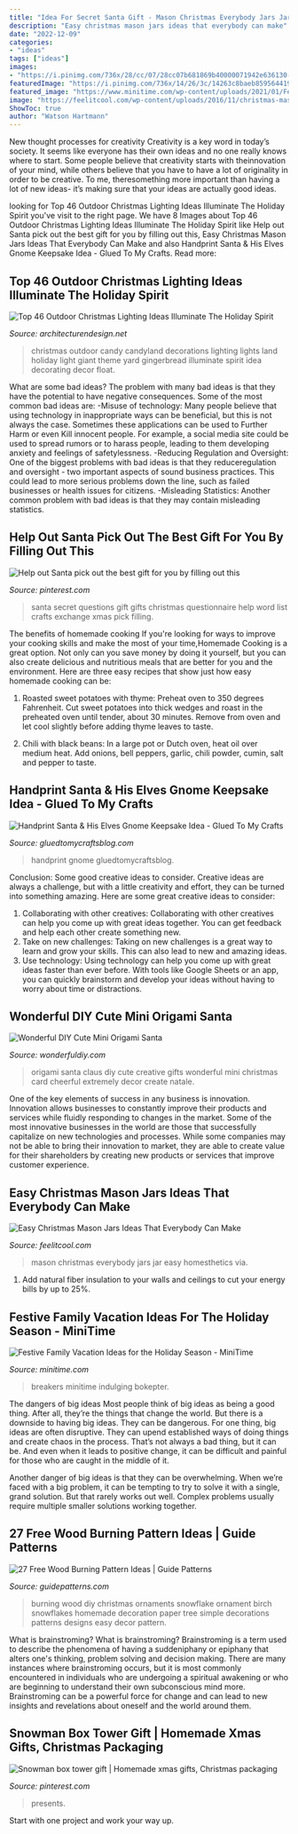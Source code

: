 ```yaml
---
title: "Idea For Secret Santa Gift - Mason Christmas Everybody Jars Jar Easy Homesthetics Via"
description: "Easy christmas mason jars ideas that everybody can make"
date: "2022-12-09"
categories:
- "ideas"
tags: ["ideas"]
images:
- "https://i.pinimg.com/736x/28/cc/07/28cc07b681869b40000071942e636130--questionnaire-best-gifts.jpg"
featuredImage: "https://i.pinimg.com/736x/14/26/3c/14263c8baeb8595644194255c94c6179.jpg"
featured_image: "https://www.minitime.com/wp-content/uploads/2021/01/Festive-Family-Vacation-Ideas-for-the-Holiday-Season-b510b81b5b4345d0b2da505686c781d7.jpg"
image: "https://feelitcool.com/wp-content/uploads/2016/11/christmas-mason-jar-ideas1.jpg"
ShowToc: true
author: "Watson Hartmann"
---
```



New thought processes for creativity
Creativity is a key word in today’s society. It seems like everyone has their own ideas and no one really knows where to start. Some people believe that creativity starts with theinnovation of your mind, while others believe that you have to have a lot of originality in order to be creative. To me, theresomething more important than having a lot of new ideas- it’s making sure that your ideas are actually good ideas.

	

		
looking for Top 46 Outdoor Christmas Lighting Ideas Illuminate The Holiday Spirit you've visit to the right page. We have 8 Images about Top 46 Outdoor Christmas Lighting Ideas Illuminate The Holiday Spirit like Help out Santa pick out the best gift for you by filling out this, Easy Christmas Mason Jars Ideas That Everybody Can Make and also Handprint Santa &amp; His Elves Gnome Keepsake Idea - Glued To My Crafts. Read more:
		
    
## Top 46 Outdoor Christmas Lighting Ideas Illuminate The Holiday Spirit

<img loading=lazy src="http://cdn.architecturendesign.net/wp-content/uploads/2014/11/Outdoor-Christmas-Lighting-Decorations-16.jpg" onerror="this.onerror=null;this.src='https://tse3.mm.bing.net/th?id=OIP.IapS-fxHGjJlxI1lXqhrJQHaJM&amp;pid=15.1';" alt="Top 46 Outdoor Christmas Lighting Ideas Illuminate The Holiday Spirit">

_Source: architecturendesign.net_

>christmas outdoor candy candyland decorations lighting lights land holiday light giant theme yard gingerbread illuminate spirit idea decorating decor float. 

	

What are some bad ideas?
The problem with many bad ideas is that they have the potential to have negative consequences. Some of the most common bad ideas are: 
-Misuse of technology: Many people believe that using technology in inappropriate ways can be beneficial, but this is not always the case. Sometimes these applications can be used to Further Harm or even Kill innocent people. For example, a social media site could be used to spread rumors or to harass people, leading to them developing anxiety and feelings of safetylessness. 
-Reducing Regulation and Oversight: One of the biggest problems with bad ideas is that they reduceregulation and oversight - two important aspects of sound business practices. This could lead to more serious problems down the line, such as failed businesses or health issues for citizens. 
-Misleading Statistics: Another common problem with bad ideas is that they may contain misleading statistics.

    
## Help Out Santa Pick Out The Best Gift For You By Filling Out This

<img loading=lazy src="https://i.pinimg.com/736x/28/cc/07/28cc07b681869b40000071942e636130--questionnaire-best-gifts.jpg" onerror="this.onerror=null;this.src='https://tse1.mm.bing.net/th?id=OIP.xKQJPj8vJJEYiFjL3017eAHaNJ&amp;pid=15.1';" alt="Help out Santa pick out the best gift for you by filling out this">

_Source: pinterest.com_

>santa secret questions gift gifts christmas questionnaire help word list crafts exchange xmas pick filling. 

	

The benefits of homemade cooking
If you're looking for ways to improve your cooking skills and make the most of your time,Homemade Cooking is a great option. Not only can you save money by doing it yourself, but you can also create delicious and nutritious meals that are better for you and the environment. Here are three easy recipes that show just how easy homemade cooking can be: 
1. Roasted sweet potatoes with thyme: Preheat oven to 350 degrees Fahrenheit. Cut sweet potatoes into thick wedges and roast in the preheated oven until tender, about 30 minutes. Remove from oven and let cool slightly before adding thyme leaves to taste. 

2. Chili with black beans: In a large pot or Dutch oven, heat oil over medium heat. Add onions, bell peppers, garlic, chili powder, cumin, salt and pepper to taste.

    
## Handprint Santa &amp; His Elves Gnome Keepsake Idea - Glued To My Crafts

<img loading=lazy src="https://www.gluedtomycraftsblog.com/wp-content/uploads/2020/11/handprint-santas-helper-keepsake-idea-for-christmas-1.jpg" onerror="this.onerror=null;this.src='https://tse3.mm.bing.net/th?id=OIP.qfGcym7geY-T1GCsNcoWxgHaE8&amp;pid=15.1';" alt="Handprint Santa &amp; His Elves Gnome Keepsake Idea - Glued To My Crafts">

_Source: gluedtomycraftsblog.com_

>handprint gnome gluedtomycraftsblog. 

	

Conclusion: Some good creative ideas to consider.
Creative ideas are always a challenge, but with a little creativity and effort, they can be turned into something amazing. Here are some great creative ideas to consider: 
1. Collaborating with other creatives: Collaborating with other creatives can help you come up with great ideas together. You can get feedback and help each other create something new. 
2. Take on new challenges: Taking on new challenges is a great way to learn and grow your skills. This can also lead to new and amazing ideas. 
3. Use technology: Using technology can help you come up with great ideas faster than ever before. With tools like Google Sheets or an app, you can quickly brainstorm and develop your ideas without having to worry about time or distractions.

    
## Wonderful DIY Cute Mini Origami Santa

<img loading=lazy src="https://cdn.wonderfuldiy.com/wp-content/uploads/2014/11/Cute-Origami-Santa-wonderful-diy2.jpg" onerror="this.onerror=null;this.src='https://tse1.mm.bing.net/th?id=OIP.y_pSmyznpq99bq1L34ZAVQHaFo&amp;pid=15.1';" alt="Wonderful DIY Cute Mini Origami Santa">

_Source: wonderfuldiy.com_

>origami santa claus diy cute creative gifts wonderful mini christmas card cheerful extremely decor create natale. 

	

One of the key elements of success in any business is innovation. Innovation allows businesses to constantly improve their products and services while fluidly responding to changes in the market. Some of the most innovative businesses in the world are those that successfully capitalize on new technologies and processes. While some companies may not be able to bring their innovation to market, they are able to create value for their shareholders by creating new products or services that improve customer experience.

    
## Easy Christmas Mason Jars Ideas That Everybody Can Make

<img loading=lazy src="https://feelitcool.com/wp-content/uploads/2016/11/christmas-mason-jar-ideas1.jpg" onerror="this.onerror=null;this.src='https://tse3.mm.bing.net/th?id=OIP.wzv2VpfHE4M-RkLeo8GbYAHaLH&amp;pid=15.1';" alt="Easy Christmas Mason Jars Ideas That Everybody Can Make">

_Source: feelitcool.com_

>mason christmas everybody jars jar easy homesthetics via. 

	

1. Add natural fiber insulation to your walls and ceilings to cut your energy bills by up to 25%.

    
## Festive Family Vacation Ideas For The Holiday Season - MiniTime

<img loading=lazy src="https://www.minitime.com/wp-content/uploads/2021/01/Festive-Family-Vacation-Ideas-for-the-Holiday-Season-b510b81b5b4345d0b2da505686c781d7.jpg" onerror="this.onerror=null;this.src='https://tse3.mm.bing.net/th?id=OIP.CO3r6rCgRo8jybTmi2z46wHaE8&amp;pid=15.1';" alt="Festive Family Vacation Ideas for the Holiday Season - MiniTime">

_Source: minitime.com_

>breakers minitime indulging bokepter. 

	

The dangers of big ideas
Most people think of big ideas as being a good thing. After all, they’re the things that change the world. But there is a downside to having big ideas. They can be dangerous.
For one thing, big ideas are often disruptive. They can upend established ways of doing things and create chaos in the process. That’s not always a bad thing, but it can be. And even when it leads to positive change, it can be difficult and painful for those who are caught in the middle of it.

Another danger of big ideas is that they can be overwhelming. When we’re faced with a big problem, it can be tempting to try to solve it with a single, grand solution. But that rarely works out well. Complex problems usually require multiple smaller solutions working together.

    
## 27 Free Wood Burning Pattern Ideas | Guide Patterns

<img loading=lazy src="http://www.guidepatterns.com/wp-content/uploads/2015/01/Wood-Burning-Artwork.jpg" onerror="this.onerror=null;this.src='https://tse1.mm.bing.net/th?id=OIP.5rXpkVlwTHKZE-DY7QoA5AHaLJ&amp;pid=15.1';" alt="27 Free Wood Burning Pattern Ideas | Guide Patterns">

_Source: guidepatterns.com_

>burning wood diy christmas ornaments snowflake ornament birch snowflakes homemade decoration paper tree simple decorations patterns designs easy decor pattern. 

	

What is brainstroming?
What is brainstroming? Brainstroming is a term used to describe the phenomena of having a suddeniphany or epiphany that alters one's thinking, problem solving and decision making. There are many instances where brainstroming occurs, but it is most commonly encountered in individuals who are undergoing a spiritual awakening or who are beginning to understand their own subconscious mind more. Brainstroming can be a powerful force for change and can lead to new insights and revelations about oneself and the world around them.

    
## Snowman Box Tower Gift | Homemade Xmas Gifts, Christmas Packaging

<img loading=lazy src="https://i.pinimg.com/736x/14/26/3c/14263c8baeb8595644194255c94c6179.jpg" onerror="this.onerror=null;this.src='https://tse3.mm.bing.net/th?id=OIP.o71HZrjkpuIyJ6XNt5ymswHaK5&amp;pid=15.1';" alt="Snowman box tower gift | Homemade xmas gifts, Christmas packaging">

_Source: pinterest.com_

>presents. 

	

Start with one project and work your way up.


